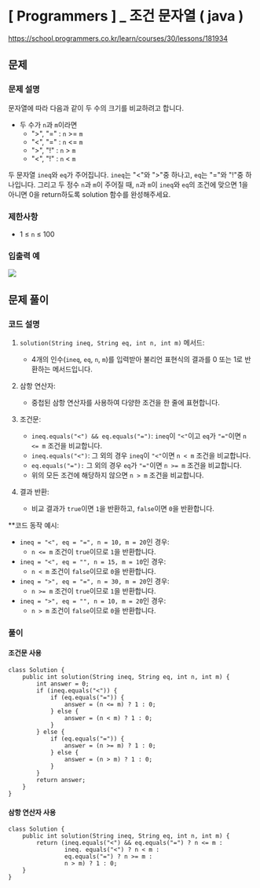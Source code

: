 # [ Programmers ] _ 조건 문자열 ( java )
https://school.programmers.co.kr/learn/courses/30/lessons/181934

## 문제 
### 문제 설명
문자열에 따라 다음과 같이 두 수의 크기를 비교하려고 합니다.

- 두 수가 `n`과 `m`이라면
    - ">", "=" : `n` >= `m`
    - "<", "=" : `n` <= `m`
    - ">", "!" : `n` > `m`
    - "<", "!" : `n` < `m`

두 문자열 `ineq`와 `eq`가 주어집니다. `ineq`는 "<"와 ">"중 하나고, `eq`는 "="와 "!"중 하나입니다. 그리고 두 정수 `n`과 `m`이 주어질 때, `n`과 `m`이 `ineq`와 `eq`의 조건에 맞으면 1을 아니면 0을 return하도록 solution 함수를 완성해주세요.
### 제한사항
- 1 ≤ `n` ≤ 100
### 입출력 예
![](https://i.imgur.com/1YE386G.png)


## 문제 풀이
### 코드 설명
1. `solution(String ineq, String eq, int n, int m)` 메서드:

	- 4개의 인수(`ineq`, `eq`, `n`, `m`)를 입력받아 불리언 표현식의 결과를 0 또는 1로 반환하는 메서드입니다.

2. 삼항 연산자:

	- 중첩된 삼항 연산자를 사용하여 다양한 조건을 한 줄에 표현합니다.

3. 조건문:

	- `ineq.equals("<") && eq.equals("=")`: `ineq`이 `"<"`이고 `eq`가 `"="`이면 `n <= m` 조건을 비교합니다.
	- `ineq.equals("<")`: 그 외의 경우 `ineq`이 `"<"`이면 `n < m` 조건을 비교합니다.
	- `eq.equals("="):` 그 외의 경우 `eq`가 `"="`이면 `n >= m` 조건을 비교합니다.
	- 위의 모든 조건에 해당하지 않으면 `n > m` 조건을 비교합니다.

4. 결과 반환:

	- 비교 결과가 `true`이면 `1`을 반환하고, `false`이면 `0`을 반환합니다.

**코드 동작 예시:

- `ineq = "<", eq = "=", n = 10, m = 20`인 경우:
    - `n <= m` 조건이 `true`이므로 `1`을 반환합니다.
- `ineq = "<", eq = "", n = 15, m = 10`인 경우:
    - `n < m` 조건이 `false`이므로 `0`을 반환합니다.
- `ineq = ">", eq = "=", n = 30, m = 20`인 경우:
    - `n >= m` 조건이 `true`이므로 `1`을 반환합니다.
- `ineq = ">", eq = "", n = 10, m = 20`인 경우:
    - `n > m` 조건이 `false`이므로 `0`을 반환합니다.

### 풀이
#### 조건문 사용
```
class Solution {
    public int solution(String ineq, String eq, int n, int m) {
        int answer = 0;
        if (ineq.equals("<")) {
            if (eq.equals("=")) {
                answer = (n <= m) ? 1 : 0;
            } else {
                answer = (n < m) ? 1 : 0;
            }
        } else {
            if (eq.equals("=")) {
                answer = (n >= m) ? 1 : 0;
            } else {
                answer = (n > m) ? 1 : 0;
            }
        }
        return answer;
    }
}
```

#### 삼항 연산자 사용
```
class Solution {
    public int solution(String ineq, String eq, int n, int m) {
        return (ineq.equals("<") && eq.equals("=") ? n <= m :
                ineq. equals("<") ? n < m :
                eq.equals("=") ? n >= m :
                n > m) ? 1 : 0;
    }
}
```














